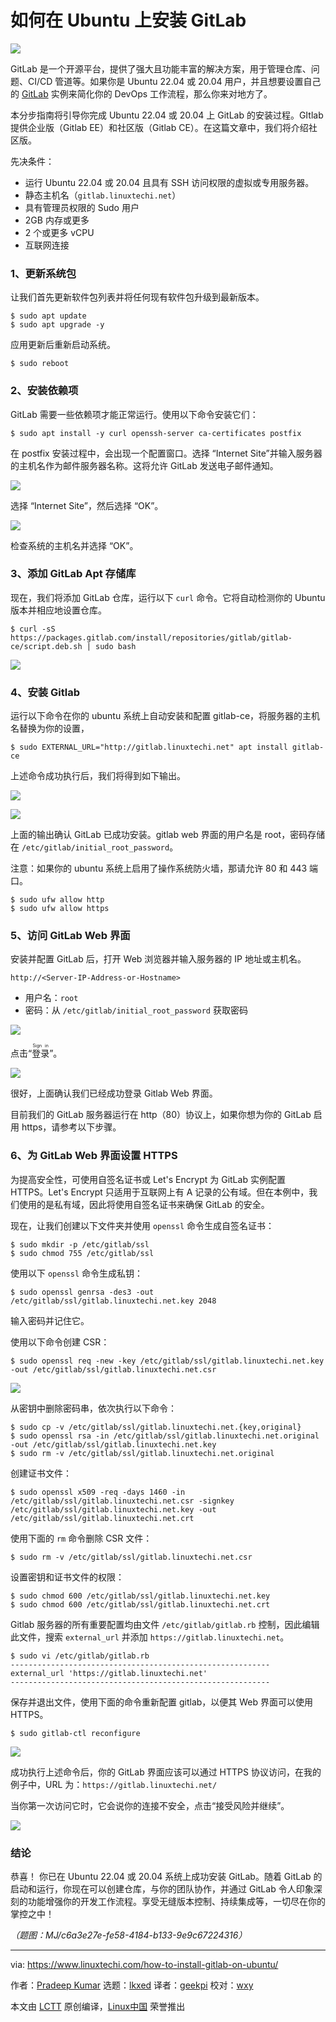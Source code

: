 [#]: subject: "How to Install GitLab on Ubuntu 22.04 | 20.04"
[#]: via: "https://www.linuxtechi.com/how-to-install-gitlab-on-ubuntu/"
[#]: author: "Pradeep Kumar https://www.linuxtechi.com/author/pradeep/"
[#]: collector: "lkxed"
[#]: translator: "geekpi"
[#]: reviewer: "wxy"
[#]: publisher: "wxy"
[#]: url: "https://linux.cn/article-16074-1.html"

如何在 Ubuntu 上安装 GitLab 
======

![][0]

GitLab 是一个开源平台，提供了强大且功能丰富的解决方案，用于管理仓库、问题、CI/CD 管道等。如果你是 Ubuntu 22.04 或 20.04 用户，并且想要设置自己的 [GitLab][1] 实例来简化你的 DevOps 工作流程，那么你来对地方了。

本分步指南将引导你完成 Ubuntu 22.04 或 20.04 上 GitLab 的安装过程。GItlab 提供企业版（Gitlab EE）和社区版（Gitlab CE）。在这篇文章中，我们将介绍社区版。

先决条件：

- 运行 Ubuntu 22.04 或 20.04 且具有 SSH 访问权限的虚拟或专用服务器。
- 静态主机名（`gitlab.linuxtechi.net`）
- 具有管理员权限的 Sudo 用户
- 2GB 内存或更多
- 2 个或更多 vCPU
- 互联网连接

### 1、更新系统包

让我们首先更新软件包列表并将任何现有软件包升级到最新版本。

```
$ sudo apt update
$ sudo apt upgrade -y
```

应用更新后重新启动系统。

```
$ sudo reboot
```

### 2、安装依赖项

GitLab 需要一些依赖项才能正常运行。使用以下命令安装它们：

```
$ sudo apt install -y curl openssh-server ca-certificates postfix
```

在 postfix 安装过程中，会出现一个配置窗口。选择 “Internet Site”并输入服务器的主机名作为邮件服务器名称。这将允许 GitLab 发送电子邮件通知。

![][2]

选择 “Internet Site”，然后选择 “OK”。

![][3]

检查系统的主机名并选择 “OK”。

### 3、添加 GitLab Apt 存储库

现在，我们将添加 GitLab 仓库，运行以下 `curl` 命令。它将自动检测你的 Ubuntu 版本并相应地设置仓库。

```
$ curl -sS https://packages.gitlab.com/install/repositories/gitlab/gitlab-ce/script.deb.sh | sudo bash
```

![][4]

### 4、安装 Gitlab

运行以下命令在你的 ubuntu 系统上自动安装和配置 gitlab-ce，将服务器的主机名替换为你的设置，

```
$ sudo EXTERNAL_URL="http://gitlab.linuxtechi.net" apt install gitlab-ce
```

上述命令成功执行后，我们将得到如下输出。

![][5]

![][6]

上面的输出确认 GitLab 已成功安装。gitlab web 界面的用户名是 root，密码存储在 `/etc/gitlab/initial_root_password`。

注意：如果你的 ubuntu 系统上启用了操作系统防火墙，那请允许 80 和 443 端口。

```
$ sudo ufw allow http
$ sudo ufw allow https
```

### 5、访问 GitLab Web 界面

安装并配置 GitLab 后，打开 Web 浏览器并输入服务器的 IP 地址或主机名。

```
http://<Server-IP-Address-or-Hostname>
```

- 用户名：`root`
- 密码：从 `/etc/gitlab/initial_root_password` 获取密码

![][7]

点击“<ruby>登录<rt>Sign in</rt></ruby>”。

![][8]

很好，上面确认我们已经成功登录 Gitlab Web 界面。

目前我们的 GitLab 服务器运行在 http（80）协议上，如果你想为你的 GitLab 启用 https，请参考以下步骤。

### 6、为 GitLab Web 界面设置 HTTPS

为提高安全性，可使用自签名证书或 Let's Encrypt 为 GitLab 实例配置 HTTPS。Let's Encrypt 只适用于互联网上有 A 记录的公有域。但在本例中，我们使用的是私有域，因此将使用自签名证书来确保 GitLab 的安全。

现在，让我们创建以下文件夹并使用 `openssl` 命令生成自签名证书：

```
$ sudo mkdir -p /etc/gitlab/ssl
$ sudo chmod 755 /etc/gitlab/ssl
```

使用以下 `openssl` 命令生成私钥：

```
$ sudo openssl genrsa -des3 -out /etc/gitlab/ssl/gitlab.linuxtechi.net.key 2048
```

输入密码并记住它。

使用以下命令创建 CSR：

```
$ sudo openssl req -new -key /etc/gitlab/ssl/gitlab.linuxtechi.net.key -out /etc/gitlab/ssl/gitlab.linuxtechi.net.csr
```

![][9]

从密钥中删除密码串，依次执行以下命令：

```
$ sudo cp -v /etc/gitlab/ssl/gitlab.linuxtechi.net.{key,original}
$ sudo openssl rsa -in /etc/gitlab/ssl/gitlab.linuxtechi.net.original -out /etc/gitlab/ssl/gitlab.linuxtechi.net.key
$ sudo rm -v /etc/gitlab/ssl/gitlab.linuxtechi.net.original
```

创建证书文件：

```
$ sudo openssl x509 -req -days 1460 -in /etc/gitlab/ssl/gitlab.linuxtechi.net.csr -signkey /etc/gitlab/ssl/gitlab.linuxtechi.net.key -out /etc/gitlab/ssl/gitlab.linuxtechi.net.crt
```

使用下面的 `rm` 命令删除 CSR 文件：

```
$ sudo rm -v /etc/gitlab/ssl/gitlab.linuxtechi.net.csr
```

设置密钥和证书文件的权限：

```
$ sudo chmod 600 /etc/gitlab/ssl/gitlab.linuxtechi.net.key
$ sudo chmod 600 /etc/gitlab/ssl/gitlab.linuxtechi.net.crt
```

Gitlab 服务器的所有重要配置均由文件 `/etc/gitlab/gitlab.rb` 控制，因此编辑此文件，搜索 `external_url` 并添加 `https://gitlab.linuxtechi.net`。

```
$ sudo vi /etc/gitlab/gitlab.rb
----------------------------------------------------------
external_url 'https://gitlab.linuxtechi.net'
----------------------------------------------------------
```

保存并退出文件，使用下面的命令重新配置 gitlab，以便其 Web 界面可以使用 HTTPS。

```
$ sudo gitlab-ctl reconfigure
```

![][10]

成功执行上述命令后，你的 GitLab 界面应该可以通过 HTTPS 协议访问，在我的例子中，URL 为：`https://gitlab.linuxtechi.net/`

当你第一次访问它时，它会说你的连接不安全，点击“接受风险并继续”。

![][11]

### 结论

恭喜！ 你已在 Ubuntu 22.04 或 20.04 系统上成功安装 GitLab。随着 GitLab 的启动和运行，你现在可以创建仓库，与你的团队协作，并通过 GitLab 令人印象深刻的功能增强你的开发工作流程。享受无缝版本控制、持续集成等，一切尽在你的掌控之中！

*（题图：MJ/c6a3e27e-fe58-4184-b133-9e9c67224316）*

--------------------------------------------------------------------------------

via: https://www.linuxtechi.com/how-to-install-gitlab-on-ubuntu/

作者：[Pradeep Kumar][a]
选题：[lkxed][b]
译者：[geekpi](https://github.com/geekpi)
校对：[wxy](https://github.com/wxy)

本文由 [LCTT](https://github.com/LCTT/TranslateProject) 原创编译，[Linux中国](https://linux.cn/) 荣誉推出

[a]: https://www.linuxtechi.com/author/pradeep/
[b]: https://github.com/lkxed/
[1]: https://about.gitlab.com/
[2]: https://www.linuxtechi.com/wp-content/uploads/2018/06/Choose-Internet-Site-Postfix-Gitlab-Installation-Ubuntu.png
[3]: https://www.linuxtechi.com/wp-content/uploads/2018/06/System-Hostname-Postfix-Gitlab-Ubuntu.png
[4]: https://www.linuxtechi.com/wp-content/uploads/2018/06/Add-GitLAb-CE-Apt-Repository-Ubuntu.png
[5]: https://www.linuxtechi.com/wp-content/uploads/2018/06/Apt-Install-Gitlab-ce-Ubuntu.png
[6]: https://www.linuxtechi.com/wp-content/uploads/2018/06/Gitlab-Successful-Installlation-Message-Ubuntu.png
[7]: https://www.linuxtechi.com/wp-content/uploads/2018/06/GitLab-Login-Page-Post-Installation-Ubuntu.png
[8]: https://www.linuxtechi.com/wp-content/uploads/2018/06/GitLab-Web-Interface-Ubuntu.png
[9]: https://www.linuxtechi.com/wp-content/uploads/2018/06/Generate-CSR-Self-Sign-Cert-Gitlab.png
[10]: https://www.linuxtechi.com/wp-content/uploads/2018/06/Gitlab-reconfigured-Ubuntu.png
[11]: https://www.linuxtechi.com/wp-content/uploads/2018/06/Gitlab-Web-Interface-over-Https-Ubuntu.png
[0]: https://img.linux.net.cn/data/attachment/album/202308/08/113049el2dx242c4mwm40k.jpg